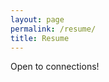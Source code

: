 ```yaml
---
layout: page
permalink: /resume/
title: Resume
---
```


Open to connections!

<object data="/assets/data/pdf/CV_2019_8_14.pdf" width="1000" height="1260" type='application/pdf'/>
